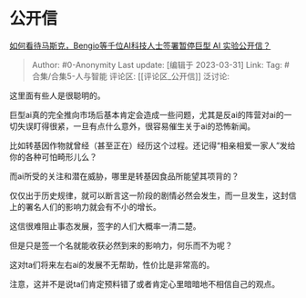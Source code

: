 # 公开信
[如何看待马斯克，Bengio等千位AI科技人士签署暂停巨型 AI 实验公开信？](https://www.zhihu.com/question/592530770/answer/2962268508)

> Author: #0-Anonymity
> Last update: [编辑于 2023-03-31]
> Link:
> Tag: #合集/合集5-人与智能
> 评论区: [[评论区_公开信]]
> 泛讨论:

这里面有些人是很聪明的。

巨型ai真的完全推向市场后基本肯定会造成一些问题，尤其是反ai的阵营对ai的一切失误盯得很紧，一旦有点什么意外，很容易催生关于ai的恐怖新闻。

比如转基因作物就曾经（甚至正在）经历这个过程。还记得“相亲相爱一家人”发给你的各种可怕畸形儿么？

而ai所受的关注和潜在威胁，哪里是转基因食品所能望其项背的？

仅仅出于历史规律，就可以断言这一阶段的剧情必然会发生，而一旦发生，这封信上的署名人们的影响力就会有不小的增长。

这信很难阻止事态发展，签字的人们大概率一清二楚。

但是只是签一个名就能收获必然到来的影响力，何乐而不为呢？

这对ta们将来左右ai的发展不无帮助，性价比是非常高的。

注意，这并不是说ta们肯定预料错了或者肯定心里暗暗地不相信自己的观点。

